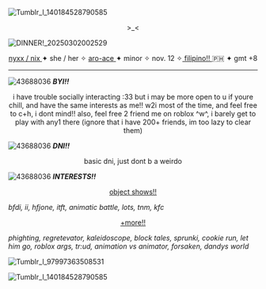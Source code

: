 ![Tumblr_l_140184528790585](https://github.com/user-attachments/assets/3fe0ab72-939c-41b9-ba57-1c5341eb0f70)


<p align="center">
>_<
</p>

![DINNER!_20250302002529](https://github.com/user-attachments/assets/4a4d538f-adea-4b23-94ea-0c8735b2a101)



<p align="center"> <ins> nyxx / nix </ins> ✦ she / her ✧ <ins> aro-ace </ins> ✦ minor ✧ nov. 12 ✧<ins> filipino!! </ins> 🇵🇭 ✦ gmt +8 </p> 

-----------

![43688036](https://github.com/user-attachments/assets/b92ff773-d209-4b30-afe8-4e49fe464552) ***BYI!!*** 

<p align="center">
i have trouble socially interacting :33 but i may be more open to u if youre chill, and have the same interests as me!! w2i most of the time, and feel free to c+h, i dont mind!! also, feel free 2 friend me on roblox ^w^, i barely get to play with any1 there (ignore that i have 200+ friends, im too lazy to clear them) </p>

![43688036](https://github.com/user-attachments/assets/b92ff773-d209-4b30-afe8-4e49fe464552) ***DNI!!*** 

<p align="center">
  basic dni, just dont b a weirdo

![43688036](https://github.com/user-attachments/assets/b92ff773-d209-4b30-afe8-4e49fe464552) ***INTERESTS!!*** 

<p align="center">
  <ins> object shows!! </ins>

  *bfdi, ii, hfjone, itft, animatic battle, lots, tnm, kfc*

<p align="center">
  <ins> +more!! </ins>

*phighting, regretevator, kaleidoscope, block tales, sprunki, cookie run, let him go, roblox args, tr:ud,
animation vs animator, forsaken, dandys world*

![Tumblr_l_97997363508531](https://github.com/user-attachments/assets/23af4b2a-b712-4cc3-a857-9052bffb8ceb)


![Tumblr_l_140184528790585](https://github.com/user-attachments/assets/147928a9-01fb-4c53-af46-e79423cbf6c3)



